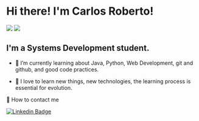 # Hi there! I'm Carlos Roberto!

<div>
	<img heigth="180em" src="https://github-readme-stats.vercel.app/api?username=cagiiap&show_icons=true&theme=radical&include_all_commits=true&count_private=true">
  	<img heigth="180em" src="https://github-readme-stats.vercel.app/api/top-langs/?username=cagiiap&layout=compact&theme=radical">
</div>

## I'm a Systems Development student.

- 🌱 I’m currently learning about Java, Python, Web Development, git and github, and good code practices. 

- 📖 I love to learn new things, new technologies, the learning process is essential for evolution.

 💌 How to contact me


[![Linkedin Badge](https://img.shields.io/badge/-LinkedIn-blue?style=for-the-badge&logo=Linkedin&logoColor=white/)](https://github.com/cagiiap) <!-- Em processo de construção -->
